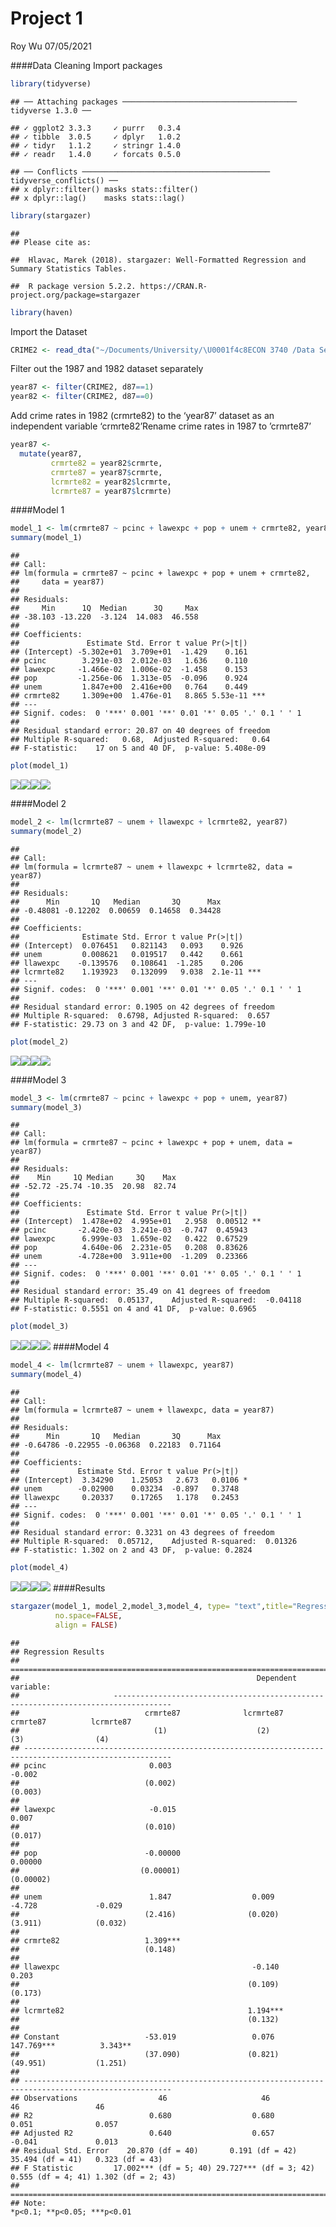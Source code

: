 Project 1
================
Roy Wu
07/05/2021

\#\#\#\#Data Cleaning Import packages

``` r
library(tidyverse)
```

    ## ── Attaching packages ─────────────────────────────────────── tidyverse 1.3.0 ──

    ## ✓ ggplot2 3.3.3     ✓ purrr   0.3.4
    ## ✓ tibble  3.0.5     ✓ dplyr   1.0.2
    ## ✓ tidyr   1.1.2     ✓ stringr 1.4.0
    ## ✓ readr   1.4.0     ✓ forcats 0.5.0

    ## ── Conflicts ────────────────────────────────────────── tidyverse_conflicts() ──
    ## x dplyr::filter() masks stats::filter()
    ## x dplyr::lag()    masks stats::lag()

``` r
library(stargazer)
```

    ## 
    ## Please cite as:

    ##  Hlavac, Marek (2018). stargazer: Well-Formatted Regression and Summary Statistics Tables.

    ##  R package version 5.2.2. https://CRAN.R-project.org/package=stargazer

``` r
library(haven)
```

Import the Dataset

``` r
CRIME2 <- read_dta("~/Documents/University/\U0001f4c8ECON 3740 /Data Sets- STATA/CRIME2.DTA")
```

Filter out the 1987 and 1982 dataset separately

``` r
year87 <- filter(CRIME2, d87==1)
year82 <- filter(CRIME2, d87==0)
```

Add crime rates in 1982 (crmrte82) to the ‘year87’ dataset as an
independent variable ‘crmrte82’Rename crime rates in 1987 to ’crmrte87’

``` r
year87 <- 
  mutate(year87,
         crmrte82 = year82$crmrte,
         crmrte87 = year87$crmrte,
         lcrmrte82 = year82$lcrmrte,
         lcrmrte87 = year87$lcrmrte)
```

\#\#\#\#Model 1

``` r
model_1 <- lm(crmrte87 ~ pcinc + lawexpc + pop + unem + crmrte82, year87)
summary(model_1)
```

    ## 
    ## Call:
    ## lm(formula = crmrte87 ~ pcinc + lawexpc + pop + unem + crmrte82, 
    ##     data = year87)
    ## 
    ## Residuals:
    ##     Min      1Q  Median      3Q     Max 
    ## -38.103 -13.220  -3.124  14.083  46.558 
    ## 
    ## Coefficients:
    ##               Estimate Std. Error t value Pr(>|t|)    
    ## (Intercept) -5.302e+01  3.709e+01  -1.429    0.161    
    ## pcinc        3.291e-03  2.012e-03   1.636    0.110    
    ## lawexpc     -1.466e-02  1.006e-02  -1.458    0.153    
    ## pop         -1.256e-06  1.313e-05  -0.096    0.924    
    ## unem         1.847e+00  2.416e+00   0.764    0.449    
    ## crmrte82     1.309e+00  1.476e-01   8.865 5.53e-11 ***
    ## ---
    ## Signif. codes:  0 '***' 0.001 '**' 0.01 '*' 0.05 '.' 0.1 ' ' 1
    ## 
    ## Residual standard error: 20.87 on 40 degrees of freedom
    ## Multiple R-squared:   0.68,  Adjusted R-squared:   0.64 
    ## F-statistic:    17 on 5 and 40 DF,  p-value: 5.408e-09

``` r
plot(model_1)
```

![](Project-1_files/figure-gfm/unnamed-chunk-7-1.png)<!-- -->![](Project-1_files/figure-gfm/unnamed-chunk-7-2.png)<!-- -->![](Project-1_files/figure-gfm/unnamed-chunk-7-3.png)<!-- -->![](Project-1_files/figure-gfm/unnamed-chunk-7-4.png)<!-- -->

\#\#\#\#Model 2

``` r
model_2 <- lm(lcrmrte87 ~ unem + llawexpc + lcrmrte82, year87)
summary(model_2)
```

    ## 
    ## Call:
    ## lm(formula = lcrmrte87 ~ unem + llawexpc + lcrmrte82, data = year87)
    ## 
    ## Residuals:
    ##      Min       1Q   Median       3Q      Max 
    ## -0.48081 -0.12202  0.00659  0.14658  0.34428 
    ## 
    ## Coefficients:
    ##              Estimate Std. Error t value Pr(>|t|)    
    ## (Intercept)  0.076451   0.821143   0.093    0.926    
    ## unem         0.008621   0.019517   0.442    0.661    
    ## llawexpc    -0.139576   0.108641  -1.285    0.206    
    ## lcrmrte82    1.193923   0.132099   9.038  2.1e-11 ***
    ## ---
    ## Signif. codes:  0 '***' 0.001 '**' 0.01 '*' 0.05 '.' 0.1 ' ' 1
    ## 
    ## Residual standard error: 0.1905 on 42 degrees of freedom
    ## Multiple R-squared:  0.6798, Adjusted R-squared:  0.657 
    ## F-statistic: 29.73 on 3 and 42 DF,  p-value: 1.799e-10

``` r
plot(model_2)
```

![](Project-1_files/figure-gfm/unnamed-chunk-8-1.png)<!-- -->![](Project-1_files/figure-gfm/unnamed-chunk-8-2.png)<!-- -->![](Project-1_files/figure-gfm/unnamed-chunk-8-3.png)<!-- -->![](Project-1_files/figure-gfm/unnamed-chunk-8-4.png)<!-- -->

\#\#\#\#Model 3

``` r
model_3 <- lm(crmrte87 ~ pcinc + lawexpc + pop + unem, year87)
summary(model_3)
```

    ## 
    ## Call:
    ## lm(formula = crmrte87 ~ pcinc + lawexpc + pop + unem, data = year87)
    ## 
    ## Residuals:
    ##    Min     1Q Median     3Q    Max 
    ## -52.72 -25.74 -10.35  20.98  82.74 
    ## 
    ## Coefficients:
    ##               Estimate Std. Error t value Pr(>|t|)   
    ## (Intercept)  1.478e+02  4.995e+01   2.958  0.00512 **
    ## pcinc       -2.420e-03  3.241e-03  -0.747  0.45943   
    ## lawexpc      6.999e-03  1.659e-02   0.422  0.67529   
    ## pop          4.640e-06  2.231e-05   0.208  0.83626   
    ## unem        -4.728e+00  3.911e+00  -1.209  0.23366   
    ## ---
    ## Signif. codes:  0 '***' 0.001 '**' 0.01 '*' 0.05 '.' 0.1 ' ' 1
    ## 
    ## Residual standard error: 35.49 on 41 degrees of freedom
    ## Multiple R-squared:  0.05137,    Adjusted R-squared:  -0.04118 
    ## F-statistic: 0.5551 on 4 and 41 DF,  p-value: 0.6965

``` r
plot(model_3)
```

![](Project-1_files/figure-gfm/unnamed-chunk-9-1.png)<!-- -->![](Project-1_files/figure-gfm/unnamed-chunk-9-2.png)<!-- -->![](Project-1_files/figure-gfm/unnamed-chunk-9-3.png)<!-- -->![](Project-1_files/figure-gfm/unnamed-chunk-9-4.png)<!-- -->
\#\#\#\#Model 4

``` r
model_4 <- lm(lcrmrte87 ~ unem + llawexpc, year87)
summary(model_4)
```

    ## 
    ## Call:
    ## lm(formula = lcrmrte87 ~ unem + llawexpc, data = year87)
    ## 
    ## Residuals:
    ##      Min       1Q   Median       3Q      Max 
    ## -0.64786 -0.22955 -0.06368  0.22183  0.71164 
    ## 
    ## Coefficients:
    ##             Estimate Std. Error t value Pr(>|t|)  
    ## (Intercept)  3.34290    1.25053   2.673   0.0106 *
    ## unem        -0.02900    0.03234  -0.897   0.3748  
    ## llawexpc     0.20337    0.17265   1.178   0.2453  
    ## ---
    ## Signif. codes:  0 '***' 0.001 '**' 0.01 '*' 0.05 '.' 0.1 ' ' 1
    ## 
    ## Residual standard error: 0.3231 on 43 degrees of freedom
    ## Multiple R-squared:  0.05712,    Adjusted R-squared:  0.01326 
    ## F-statistic: 1.302 on 2 and 43 DF,  p-value: 0.2824

``` r
plot(model_4)
```

![](Project-1_files/figure-gfm/unnamed-chunk-10-1.png)<!-- -->![](Project-1_files/figure-gfm/unnamed-chunk-10-2.png)<!-- -->![](Project-1_files/figure-gfm/unnamed-chunk-10-3.png)<!-- -->![](Project-1_files/figure-gfm/unnamed-chunk-10-4.png)<!-- -->
\#\#\#\#Results

``` r
stargazer(model_1, model_2,model_3,model_4, type= "text",title="Regression Results",
          no.space=FALSE,
          align = FALSE) 
```

    ## 
    ## Regression Results
    ## =======================================================================================================
    ##                                                     Dependent variable:                                
    ##                     -----------------------------------------------------------------------------------
    ##                            crmrte87              lcrmrte87             crmrte87          lcrmrte87     
    ##                              (1)                    (2)                  (3)                (4)        
    ## -------------------------------------------------------------------------------------------------------
    ## pcinc                       0.003                                       -0.002                         
    ##                            (0.002)                                     (0.003)                         
    ##                                                                                                        
    ## lawexpc                     -0.015                                      0.007                          
    ##                            (0.010)                                     (0.017)                         
    ##                                                                                                        
    ## pop                        -0.00000                                    0.00000                         
    ##                           (0.00001)                                   (0.00002)                        
    ##                                                                                                        
    ## unem                        1.847                  0.009                -4.728             -0.029      
    ##                            (2.416)                (0.020)              (3.911)            (0.032)      
    ##                                                                                                        
    ## crmrte82                   1.309***                                                                    
    ##                            (0.148)                                                                     
    ##                                                                                                        
    ## llawexpc                                           -0.140                                  0.203       
    ##                                                   (0.109)                                 (0.173)      
    ##                                                                                                        
    ## lcrmrte82                                         1.194***                                             
    ##                                                   (0.132)                                              
    ##                                                                                                        
    ## Constant                   -53.019                 0.076              147.769***          3.343**      
    ##                            (37.090)               (0.821)              (49.951)           (1.251)      
    ##                                                                                                        
    ## -------------------------------------------------------------------------------------------------------
    ## Observations                  46                     46                   46                 46        
    ## R2                          0.680                  0.680                0.051              0.057       
    ## Adjusted R2                 0.640                  0.657                -0.041             0.013       
    ## Residual Std. Error    20.870 (df = 40)       0.191 (df = 42)      35.494 (df = 41)   0.323 (df = 43)  
    ## F Statistic         17.002*** (df = 5; 40) 29.727*** (df = 3; 42) 0.555 (df = 4; 41) 1.302 (df = 2; 43)
    ## =======================================================================================================
    ## Note:                                                                       *p<0.1; **p<0.05; ***p<0.01
